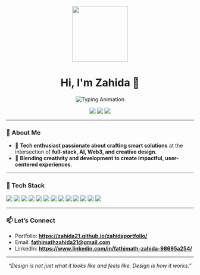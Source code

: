 <div align="center">
  <img height="150" src="https://media.giphy.com/media/M9gbBd9nbDrOTu1Mqx/giphy.gif"  />
</div>

###

<!-- Profile Header -->
<h1 align="center">Hi, I'm Zahida 👋</h1>

<!-- Typing Animation -->
<p align="center">
  <img src="https://readme-typing-svg.herokuapp.com?size=22&duration=3000&color=F24E1E&center=true&vCenter=true&lines=Full-Stack+Developer;Creative+Designer;AI+%26+Web3+Enthusiasist;Creative+Technologist" alt="Typing Animation">
</p>

<p align="center">
  <a href="https://zahidaportfolio.vercel.app/" target="_blank"><img src="https://img.shields.io/badge/Portfolio-000?style=for-the-badge"></a>
  <a href="https://www.linkedin.com/in/fathimath-zahida-98695a254/" target="_blank"><img src="https://img.shields.io/badge/LinkedIn-0077B5?style=for-the-badge&logo=linkedin&logoColor=white"></a>
  <a href="mailto:fathimathzahida21@gmail.com"><img src="https://img.shields.io/badge/Email-Me-DB4437?style=for-the-badge&logo=gmail&logoColor=white"></a>
</p>

---

### 🚀 About Me

- 🌟 **Tech enthusiast passionate about crafting smart solutions** at the intersection of **full-stack, AI, Web3, and creative design**.
- 🎯 **Blending creativity and development to create impactful, user-centered experiences**.

---

### 🧰 Tech Stack

<p align="left">
  <img src="https://img.shields.io/badge/React-20232a?logo=react&logoColor=61dafb&style=for-the-badge" />
  <img src="https://img.shields.io/badge/TailwindCSS-06B6D4?logo=tailwindcss&logoColor=white&style=for-the-badge" />
  <img src="https://img.shields.io/badge/HTML5-E34F26?logo=html5&logoColor=white&style=for-the-badge" />
  <img src="https://img.shields.io/badge/CSS3-1572B6?logo=css3&logoColor=white&style=for-the-badge" />
  <img src="https://img.shields.io/badge/JavaScript-F7DF1E?logo=javascript&logoColor=000&style=for-the-badge" />
  
  <img src="https://img.shields.io/badge/Node.js-339933?logo=node.js&logoColor=white&style=for-the-badge" />
  <img src="https://img.shields.io/badge/Express-000000?logo=express&logoColor=white&style=for-the-badge" />
  <img src="https://img.shields.io/badge/MongoDB-47A248?logo=mongodb&logoColor=white&style=for-the-badge" />

  <img src="https://img.shields.io/badge/Git-F05032?logo=git&logoColor=white&style=for-the-badge" />
  <img src="https://img.shields.io/badge/GitHub-181717?logo=github&logoColor=white&style=for-the-badge" />
  <img src="https://img.shields.io/badge/Photoshop-31A8FF?logo=adobephotoshop&logoColor=white&style=for-the-badge" />
  <img src="https://img.shields.io/badge/Illustrator-FF9A00?logo=adobeillustrator&logoColor=white&style=for-the-badge" />
  <img src="https://img.shields.io/badge/Figma-F24E1E?logo=figma&logoColor=white&style=for-the-badge" />
</p>

---

### 📫 Let’s Connect

- Portfolio: **https://zahida21.github.io/zahidaportfolio/**
- Email: **fathimathzahida21@gmail.com**
- LinkedIn: **https://www.linkedin.com/in/fathimath-zahida-98695a254/**

---

<p align="center">
  <i>“Design is not just what it looks like and feels like. Design is how it works.”</i>
</p>
